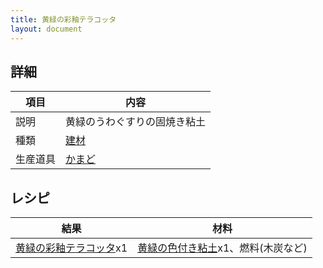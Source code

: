```yaml
---
title: 黄緑の彩釉テラコッタ
layout: document
---
```

## 詳細

|項目|内容|
|---|---|
|説明|黄緑のうわぐすりの固焼き粘土|
|種類|[建材](建材)|
|生産道具|[かまど](かまど)|

## レシピ

|結果|材料|
|---|---|
|[黄緑の彩釉テラコッタ](黄緑の彩釉テラコッタ)x1|[黄緑の色付き粘土](黄緑の色付き粘土)x1、燃料(木炭など)|
